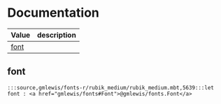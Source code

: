 # Documentation
|Value|description|
|---|---|
|[font](#font)||

## font

```moonbit
:::source,gmlewis/fonts-r/rubik_medium/rubik_medium.mbt,5639:::let font : <a href="gmlewis/fonts#Font">@gmlewis/fonts.Font</a>
```

